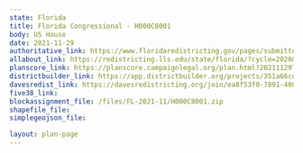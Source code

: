 ```yaml
---
state: Florida
title: Florida Congressional - H000C8001
body: US House
date: 2021-11-29
authoritative_link: https://www.floridaredistricting.gov/pages/submitted-plans
allabout_link: https://redistricting.lls.edu/state/florida/?cycle=2020&level=Congress&startdate=
planscore_link: https://planscore.campaignlegal.org/plan.html?20211129T173323.772945644Z
districtbuilder_link: https://app.districtbuilder.org/projects/351a66ce-4896-4025-bfe9-30f3aed1e6de
davesredist_link: https://davesredistricting.org/join/ea8f53f0-7891-4008-929c-e33c1e41b728
five38_link:
blockassignment_file: /files/FL-2021-11/H000C8001.zip
shapefile_file:
simplegeojson_file:

layout: plan-page
---
```

